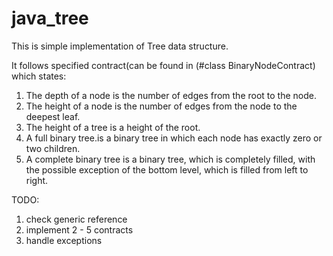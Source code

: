 # java_tree
This is simple implementation of Tree data structure.

It follows specified contract(can be found in (#class BinaryNodeContract) which states:
1) The depth of a node is the number of edges from the root to the node.
2) The height of a node is the number of edges from the node to the deepest leaf.
3) The height of a tree is a height of the root.
4) A full binary tree.is a binary tree in which each node has exactly zero or two children.
5) A complete binary tree is a binary tree, which is completely filled, with the possible exception of the bottom level, which is filled from left to right.


TODO:
1) check generic reference
2) implement 2 - 5 contracts
3) handle exceptions
